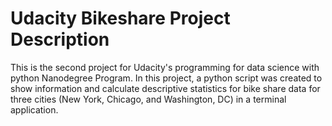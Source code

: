 # Udacity Bikeshare Project Description

This is the second project for Udacity's programming for data science with python Nanodegree Program. In this project, a python script was created to show information and calculate descriptive statistics for bike share data for three cities (New York, Chicago, and Washington, DC) in a terminal application.
